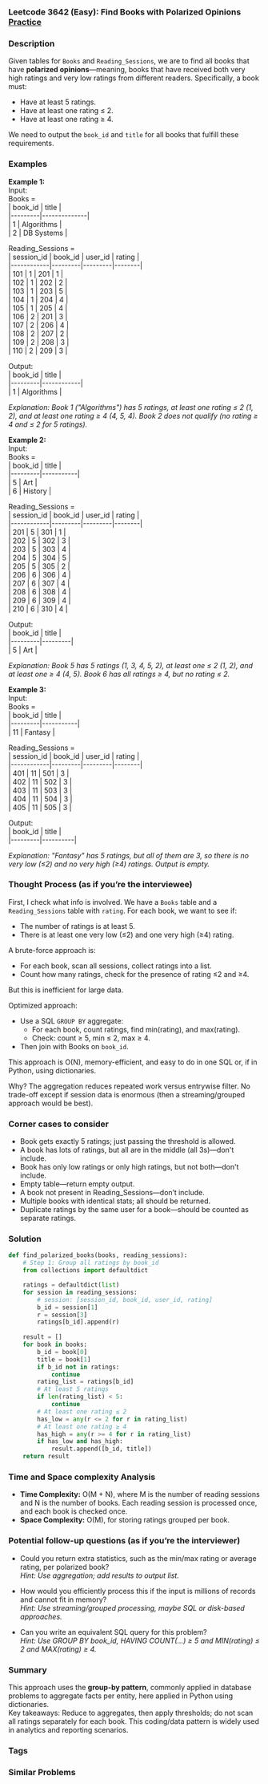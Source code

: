 ### Leetcode 3642 (Easy): Find Books with Polarized Opinions [Practice](https://leetcode.com/problems/find-books-with-polarized-opinions)

### Description  
Given tables for `Books` and `Reading_Sessions`, we are to find all books that have **polarized opinions**—meaning, books that have received both very high ratings and very low ratings from different readers. Specifically, a book must:
- Have at least 5 ratings.
- Have at least one rating ≤ 2.
- Have at least one rating ≥ 4.

We need to output the `book_id` and `title` for all books that fulfill these requirements.

### Examples  

**Example 1:**  
Input:  
Books =  
| book_id | title         |  
|---------|--------------|  
| 1       | Algorithms   |  
| 2       | DB Systems   |  

Reading_Sessions =  
| session_id | book_id | user_id | rating |  
|------------|---------|---------|--------|  
| 101        | 1       | 201     | 1      |  
| 102        | 1       | 202     | 2      |  
| 103        | 1       | 203     | 5      |  
| 104        | 1       | 204     | 4      |  
| 105        | 1       | 205     | 4      |  
| 106        | 2       | 201     | 3      |  
| 107        | 2       | 206     | 4      |  
| 108        | 2       | 207     | 2      |  
| 109        | 2       | 208     | 3      |  
| 110        | 2       | 209     | 3      |  

Output:  
| book_id | title       |  
|---------|------------|  
| 1       | Algorithms |  

*Explanation: Book 1 ("Algorithms") has 5 ratings, at least one rating ≤ 2 (1, 2), and at least one rating ≥ 4 (4, 5, 4). Book 2 does not qualify (no rating ≥ 4 and ≤ 2 for 5 ratings).*

**Example 2:**  
Input:  
Books =  
| book_id | title      |  
|---------|-----------|  
| 5       | Art       |  
| 6       | History   |  

Reading_Sessions =  
| session_id | book_id | user_id | rating |  
|------------|---------|---------|--------|  
| 201        | 5       | 301     | 1      |  
| 202        | 5       | 302     | 3      |  
| 203        | 5       | 303     | 4      |  
| 204        | 5       | 304     | 5      |  
| 205        | 5       | 305     | 2      |  
| 206        | 6       | 306     | 4      |  
| 207        | 6       | 307     | 4      |  
| 208        | 6       | 308     | 4      |  
| 209        | 6       | 309     | 4      |  
| 210        | 6       | 310     | 4      |  

Output:  
| book_id | title   |  
|---------|---------|  
| 5       | Art     |  

*Explanation: Book 5 has 5 ratings (1, 3, 4, 5, 2), at least one ≤ 2 (1, 2), and at least one ≥ 4 (4, 5). Book 6 has all ratings ≥ 4, but no rating ≤ 2.*

**Example 3:**  
Input:  
Books =  
| book_id | title      |  
|---------|-----------|  
| 11      | Fantasy    |  

Reading_Sessions =  
| session_id | book_id | user_id | rating |  
|------------|---------|---------|--------|  
| 401        | 11      | 501     | 3      |  
| 402        | 11      | 502     | 3      |  
| 403        | 11      | 503     | 3      |  
| 404        | 11      | 504     | 3      |  
| 405        | 11      | 505     | 3      |  

Output:  
| book_id | title    |  
|---------|----------|  

*Explanation: "Fantasy" has 5 ratings, but all of them are 3, so there is no very low (≤2) and no very high (≥4) ratings. Output is empty.*

### Thought Process (as if you’re the interviewee)  

First, I check what info is involved. We have a `Books` table and a `Reading_Sessions` table with `rating`. For each book, we want to see if:
- The number of ratings is at least 5.
- There is at least one very low (≤2) and one very high (≥4) rating.

A brute-force approach is:
- For each book, scan all sessions, collect ratings into a list.
- Count how many ratings, check for the presence of rating ≤2 and ≥4.

But this is inefficient for large data.

Optimized approach:
- Use a SQL `GROUP BY` aggregate:
    - For each book, count ratings, find min(rating), and max(rating).
    - Check: count ≥ 5, min ≤ 2, max ≥ 4.
- Then join with Books on `book_id`.

This approach is O(N), memory-efficient, and easy to do in one SQL or, if in Python, using dictionaries.

Why? The aggregation reduces repeated work versus entrywise filter. No trade-off except if session data is enormous (then a streaming/grouped approach would be best).

### Corner cases to consider  
- Book gets exactly 5 ratings; just passing the threshold is allowed.
- A book has lots of ratings, but all are in the middle (all 3s)—don't include.
- Book has only low ratings or only high ratings, but not both—don't include.
- Empty table—return empty output.
- A book not present in Reading_Sessions—don’t include.
- Multiple books with identical stats; all should be returned.
- Duplicate ratings by the same user for a book—should be counted as separate ratings.

### Solution

```python
def find_polarized_books(books, reading_sessions):
    # Step 1: Group all ratings by book_id
    from collections import defaultdict

    ratings = defaultdict(list)
    for session in reading_sessions:
        # session: [session_id, book_id, user_id, rating]
        b_id = session[1]
        r = session[3]
        ratings[b_id].append(r)
    
    result = []
    for book in books:
        b_id = book[0]
        title = book[1]
        if b_id not in ratings:
            continue
        rating_list = ratings[b_id]
        # At least 5 ratings
        if len(rating_list) < 5:
            continue
        # At least one rating ≤ 2
        has_low = any(r <= 2 for r in rating_list)
        # At least one rating ≥ 4
        has_high = any(r >= 4 for r in rating_list)
        if has_low and has_high:
            result.append([b_id, title])
    return result
```

### Time and Space complexity Analysis  

- **Time Complexity:** O(M + N), where M is the number of reading sessions and N is the number of books. Each reading session is processed once, and each book is checked once.
- **Space Complexity:** O(M), for storing ratings grouped per book.

### Potential follow-up questions (as if you’re the interviewer)  

- Could you return extra statistics, such as the min/max rating or average rating, per polarized book?  
  *Hint: Use aggregation; add results to output list.*

- How would you efficiently process this if the input is millions of records and cannot fit in memory?  
  *Hint: Use streaming/grouped processing, maybe SQL or disk-based approaches.*

- Can you write an equivalent SQL query for this problem?  
  *Hint: Use GROUP BY book_id, HAVING COUNT(…) ≥ 5 and MIN(rating) ≤ 2 and MAX(rating) ≥ 4.*

### Summary
This approach uses the **group-by pattern**, commonly applied in database problems to aggregate facts per entity, here applied in Python using dictionaries.  
Key takeaways: Reduce to aggregates, then apply thresholds; do not scan all ratings separately for each book. This coding/data pattern is widely used in analytics and reporting scenarios.

### Tags

### Similar Problems
